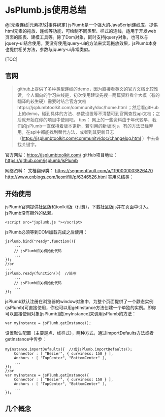 # JsPlumb.js使用总结
@[元素连线|元素拖放|事件绑定]
        jsPlumb是一个强大的JavaScript连线库，提供html元素的拖放、连线等功能，可绘制不同类型、样式的连线，适用于开发web页面的图表、建模工具等。除了Dom对象，同时支持jquery对象，也可以与jquery-ui结合使用。我没有使用jquery-ui的方法来实现拖放效果，jsPlumb本身也提供相关方法，参数与jquery-ui非常类似。
        
[TOC]

## 官网
>github上提供了多种类型连线的demo，因为直接看英文的官方文档比较难读，个人偏向的学习曲线是，初次使用建议先搜一两篇资料看个大概（有的翻译的较生硬）需要时结合官方文档https://jsplumbtoolkit.com/community/doc/home.html ；然后看gitHub上的demo，碰到具体的方法、参数设置等不清楚可到官网查找api文档；之后就开始在你的项目中使用吧。
>tips： 网上的一些资料由于年代较早，我们的jsPlumb一直保持着版本更新，若引用的新版本js，有的方法已经弃用，在api中都能找到替代方法，或者到其更新日志（https://jsplumbtoolkit.com/community/doc/changelog.html ）中去查找关键字。

官方网站：https://jsplumbtoolkit.com/ 
gitHub项目地址：https://github.com/jsplumb/jsPlumb 

网络资料：
文档翻译类：
https://segmentfault.com/a/1190000003826470
http://www.cnblogs.com/leomYili/p/6346526.html 
实用总结类：

                      

## 开始使用
jsPlumb官网提供社区版和toolkit版（付费），下载社区版js并在页面中引入。jsPlumb没有额外的依赖。

    <script src="jsplumb.js "></script>

jsPlumb必须等到DOM加载完成之后使用：
    
    jsPlumb.bind("ready",function(){
        ...
        // jsPlumb相关初始化代码
        ...
    });
    //or
    ...
    jsPlumb.ready(function(){  //简写
        ...
        // jsPlumb相关初始化代码
        ...
    });

jsPlumb默认注册在浏览器的window对象中，为整个页面提供了一个静态实例(jsPlumb)可直接使用，你也可以用getInstance方法创建一个单独的实例。即你可以直接使用对象[jsPlumb]或[myInstance]来调用jsPlumb的方法：

    var myInstance = jsPlumb.getInstance();

设置默认配置（主要是点、线样式），两种方式，通过importDefaults方法或者getInstance中传参：
 
    myInstance.importDefaults({  //或jsPlumb.importDefaults();
        Connector : [ "Bezier", { curviness: 150 } ],
        Anchors : [ "TopCenter", "BottomCenter" ],
        ...
    });
    //or
    var myInstance = jsPlumb.getInstance({
        Connector : [ "Bezier", { curviness: 150 } ],
        Anchors : [ "TopCenter", "BottomCenter" ],
        ...
    });

## 几个概念


